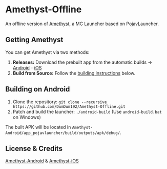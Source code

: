 # Amethyst-Offline
An offline version of [Amethyst](https://github.com/AngelAuraMC), a MC Launcher based on PojavLauncher.

## Getting Amethyst

You can get Amethyst via two methods:

1. **Releases:** Download the prebuilt app from the automatic builds -> [Android](https://github.com/DumDum192/Amethyst-Offline/actions/workflows/android.yml) - [iOS](https://github.com/DumDum192/Amethyst-Offline/actions/workflows/ios.yml)
2. **Build from Source:** Follow the [building instructions](#building-on-android) below.

## Building on Android

1. Clone the repository: `git clone --recursive https://github.com/DumDum192/Amethyst-Offline.git`
2. Patch and build the launcher: `./android-build` (Use `android-build.bat` on Windows)

The built APK will be located in `Amethyst-Android/app_pojavlauncher/build/outputs/apk/debug/`.

## License & Credits
[Amethyst-Android](https://github.com/AngelAuraMC/Amethyst-Android/tree/v3_openjdk?tab=readme-ov-file#license) & [Amethyst-iOS](https://github.com/AngelAuraMC/Amethyst-iOS/tree/main?tab=readme-ov-file#contributors)